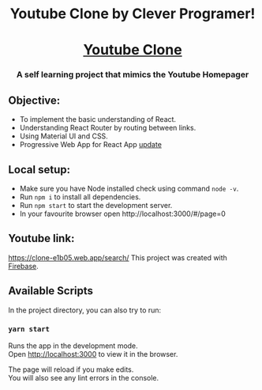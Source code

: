 <h1 align="center">Youtube Clone by Clever Programer!</h1>
<p align="center">
</p>
<h1 align="center"><a href="https://clone-e1b05.web.app/search/">Youtube Clone</a></h1>

<h3 align="center">A self learning project that mimics the Youtube Homepager</h3>

## Objective:
- To implement the basic understanding of React.
- Understanding React Router by routing between links.
- Using Material UI and CSS.
- Progressive Web App for React App [update](https://reactjs.org/blog/2017/05/18/whats-new-in-create-react-app.html#progressive-web-apps-by-default)

## Local setup:
- Make sure you have Node installed check using command `node -v`.
- Run `npm i` to install all dependencies.
- Run `npm start` to start the development server.
- In your favourite browser open http://localhost:3000/#/page=0

## Youtube link:
https://clone-e1b05.web.app/search/
This project was created with [Firebase](https://firebase.google.com/).

## Available Scripts

In the project directory, you can also try to run:

### `yarn start`

Runs the app in the development mode.<br />
Open [http://localhost:3000](http://localhost:3000) to view it in the browser.

The page will reload if you make edits.<br />
You will also see any lint errors in the console.
